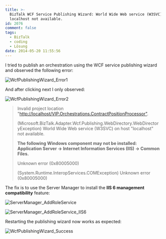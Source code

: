 ```yaml
---
title: >-
  BizTalk WCF Service Publishing Wizard: World Wide Web service (W3SVC) on host
  localhost not available.
id: 2076
comment: false
tags:
  - BizTalk
  - coding
  - Lösung
date: 2014-05-20 11:55:56
---
```


I tried to publish an orchestration using the WCF service publishing wizard and observed the following error:

![WcfPublishingWizard_Error1](https://az275061.vo.msecnd.net/blogmedia/2014/05/WcfPublishingWizard_Error1.png "WcfPublishingWizard_Error1")

And after clicking next I only observed:

![WcfPublishingWizard_Error2](https://az275061.vo.msecnd.net/blogmedia/2014/05/WcfPublishingWizard_Error2.png "WcfPublishingWizard_Error2")
 > Invalid project location "[http://localhost/VIP.Orchestrations.ContractPositionProcessor"](http://localhost/VIP.Orchestrations.ContractPositionProcessor&quot;).
> 
> (Microsoft.BizTalk.Adapter.Wcf.Publishing.WebDirectory.WebDirectoryException) World Wide Web service (W3SVC) on host "localhost" not available.
> 
> **The following Windows component may not be installed: Application Server -&gt; Internet Information Services (IIS) -&gt; Common Files.**
> 
> Unknown error (0x80005000)
> 
> (System.Runtime.InteropServices.COMException) Unknown error (0x80005000)  

The fix is to use the Server Manager to install the **IIS 6 management compatibility** feature:

![ServerManager_AddRoleService](https://az275061.vo.msecnd.net/blogmedia/2014/05/ServerManager_AddRoleService.png "ServerManager_AddRoleService")

![ServerManager_AddRoleService_IIS6](https://az275061.vo.msecnd.net/blogmedia/2014/05/ServerManager_AddRoleService_IIS6.png "ServerManager_AddRoleService_IIS6")

Restarting the publishing wizard now works as expected:

![WcfPublishingWizard_Success](https://az275061.vo.msecnd.net/blogmedia/2014/05/WcfPublishingWizard_Success.png "WcfPublishingWizard_Success")